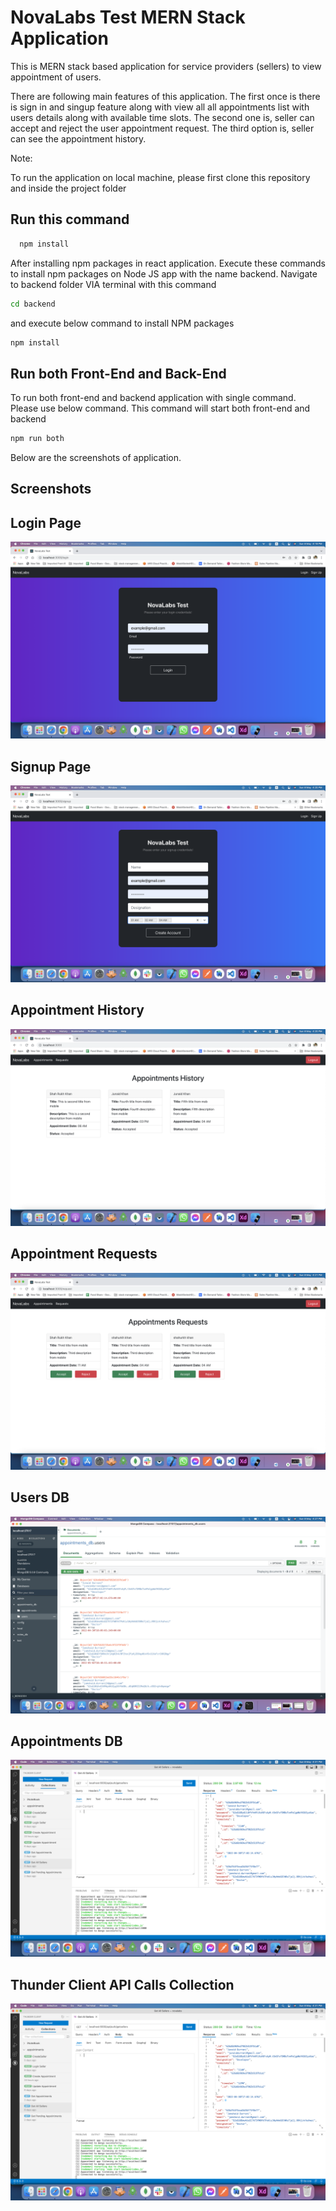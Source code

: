 
# NovaLabs Test MERN Stack Application

This is MERN stack based application for service providers (sellers) to view appointment of users.

There are following main features of this application. 
The first once is  there is sign in and singup feature along with view all all appointments list with users details along with available time slots. 
The second one is, seller can accept and reject the user appointment request. 
The third option is, seller can see the appointment history.

Note: 

To run the application on local machine, please first clone this repository and inside the project folder

## Run this command 

```bash
  npm install
```

After installing npm packages in react application. Execute these commands to install npm packages on Node JS app with the name backend.
Navigate to backend folder VIA terminal with this command

```bash
cd backend
```

and execute below command to install NPM packages


```bash
npm install
```

## Run both Front-End and Back-End

To run both front-end and backend application with single command. Please use below command. This command will start both front-end and backend

```bash
npm run both
```

Below are the screenshots of application.

## Screenshots

## Login Page


![Login Page](https://github.com/junaiddurrani/novalabs_webbackend/blob/master/screenshots/Screenshot%202022-05-08%20at%204.19.41%20PM.png?raw=true)

## Signup Page


![Signup Page](https://github.com/junaiddurrani/novalabs_webbackend/blob/master/screenshots/Screenshot%202022-05-08%20at%204.20.32%20PM.png?raw=true)


## Appointment History


![Appointment History](https://github.com/junaiddurrani/novalabs_webbackend/blob/master/screenshots/Screenshot%202022-05-08%20at%204.20.52%20PM.png?raw=true)


## Appointment Requests


![Appointment Requests](https://github.com/junaiddurrani/novalabs_webbackend/blob/master/screenshots/Screenshot%202022-05-08%20at%204.21.10%20PM.png?raw=true)


## Users DB


![Users DB](https://github.com/junaiddurrani/novalabs_webbackend/blob/master/screenshots/Screenshot%202022-05-08%20at%204.27.41%20PM.png?raw=true)


## Appointments DB


![Appointments DB](https://github.com/junaiddurrani/novalabs_webbackend/blob/master/screenshots/Screenshot%202022-05-08%20at%204.31.39%20PM.png?raw=true)


## Thunder Client API Calls Collection


![Thunder Client API Calls Collection](https://github.com/junaiddurrani/novalabs_webbackend/blob/master/screenshots/Screenshot%202022-05-08%20at%204.31.39%20PM.png?raw=true)
